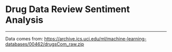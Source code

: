# Drug Data Review Sentiment Analysis

---

Data comes from: https://archive.ics.uci.edu/ml/machine-learning-databases/00462/drugsCom_raw.zip
